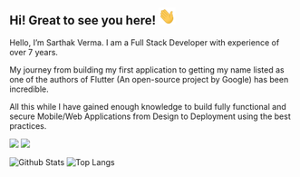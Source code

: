 
## Hi! Great to see you here! <img src="https://raw.githubusercontent.com/IAmSarthakVerma/IAmSarthakVerma/master/wave.gif" width="30px" height="30px">
Hello, I’m Sarthak Verma. I am a Full Stack Developer with experience of over 7 years.

My journey from building my first application to getting my name listed as one of the authors of Flutter (An open-source project by Google) has been incredible.

All this while I have gained enough knowledge to build fully functional and secure Mobile/Web Applications from Design to Deployment using the best practices.

<a href="https://twitter.com/intent/follow?screen_name=IAmSarthakVerma"><img src="https://img.shields.io/badge/IAmSarthakVerma-%231DA1F2.svg?style=for-the-badge&logo=Twitter&logoColor=white"></a>
<a href="mailto:hisarthakverma@gmail.com"><img src="https://img.shields.io/badge/Gmail-D14836?style=for-the-badge&logo=gmail&logoColor=white"></a>



![Github Stats](https://github-readme-stats.vercel.app/api?username=IAmSarthakVerma&count_private=true&show_icons=true&include_all_commits=true)
![Top Langs](https://github-readme-stats.vercel.app/api/top-langs/?username=IAmSarthakVerma&hide=TeX&layout=compact)
